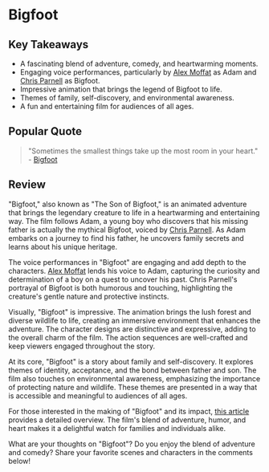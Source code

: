 # Bigfoot

## Key Takeaways
- A fascinating blend of adventure, comedy, and heartwarming moments.
- Engaging voice performances, particularly by [Alex Moffat](https://en.wikipedia.org/wiki/Alex_Moffat) as Adam and [Chris Parnell](https://en.wikipedia.org/wiki/Chris_Parnell) as Bigfoot.
- Impressive animation that brings the legend of Bigfoot to life.
- Themes of family, self-discovery, and environmental awareness.
- A fun and entertaining film for audiences of all ages.

## Popular Quote
> "Sometimes the smallest things take up the most room in your heart." - [Bigfoot](https://en.wikipedia.org/wiki/Bigfoot)

## Review
"Bigfoot," also known as "The Son of Bigfoot," is an animated adventure that brings the legendary creature to life in a heartwarming and entertaining way. The film follows Adam, a young boy who discovers that his missing father is actually the mythical Bigfoot, voiced by [Chris Parnell](https://en.wikipedia.org/wiki/Chris_Parnell). As Adam embarks on a journey to find his father, he uncovers family secrets and learns about his unique heritage.

The voice performances in "Bigfoot" are engaging and add depth to the characters. [Alex Moffat](https://en.wikipedia.org/wiki/Alex_Moffat) lends his voice to Adam, capturing the curiosity and determination of a boy on a quest to uncover his past. Chris Parnell's portrayal of Bigfoot is both humorous and touching, highlighting the creature's gentle nature and protective instincts.

Visually, "Bigfoot" is impressive. The animation brings the lush forest and diverse wildlife to life, creating an immersive environment that enhances the adventure. The character designs are distinctive and expressive, adding to the overall charm of the film. The action sequences are well-crafted and keep viewers engaged throughout the story.

At its core, "Bigfoot" is a story about family and self-discovery. It explores themes of identity, acceptance, and the bond between father and son. The film also touches on environmental awareness, emphasizing the importance of protecting nature and wildlife. These themes are presented in a way that is accessible and meaningful to audiences of all ages.

For those interested in the making of "Bigfoot" and its impact, [this article](https://en.wikipedia.org/wiki/The_Son_of_Bigfoot) provides a detailed overview. The film's blend of adventure, humor, and heart makes it a delightful watch for families and individuals alike.

What are your thoughts on "Bigfoot"? Do you enjoy the blend of adventure and comedy? Share your favorite scenes and characters in the comments below!
